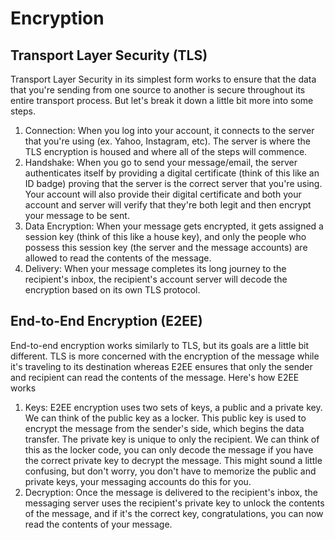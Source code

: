 # Encryption

## Transport Layer Security (TLS) 
Transport Layer Security in its simplest form works to ensure that the data that you're sending from one source to another is secure throughout its entire transport process. But let's break it down a little bit more into some steps. 
1. Connection: When you log into your  account, it connects to the  server that you're using (ex. Yahoo, Instagram, etc). The  server is where the TLS encryption is housed and where all of the steps will commence.
2. Handshake: When you go to send your message/email, the server authenticates itself by providing a digital certificate (think of this like an ID badge) proving that the server is the correct server that you're using. Your  account will also provide their digital certificate and both your account and server will verify that they're both legit and then encrypt your message to be sent.
3. Data Encryption: When your message gets encrypted, it gets assigned a session key (think of this like a house key), and only the people who possess this session key (the server and the message accounts) are allowed to read the contents of the message.
4. Delivery: When your message completes its long journey to the recipient's inbox, the recipient's account server will decode the encryption based on its own TLS protocol. 


## End-to-End Encryption (E2EE) 
End-to-end encryption works similarly to TLS, but its goals are a little bit different. TLS is more concerned with the encryption of the message while it's traveling to its destination whereas E2EE ensures that only the sender and recipient can read the contents of the message. Here's how E2EE works 
1. Keys: E2EE encryption uses two sets of keys, a public and a private key. We can think of the public key as a locker. This public key is used to encrypt the message from the sender's side, which begins the data transfer. The private key is unique to only the recipient. We can think of this as the locker code, you can only decode the message if you have the correct private key to decrypt the message. This might sound a little confusing, but don't worry, you don't have to memorize the public and private keys, your messaging accounts do this for you.
2. Decryption: Once the message is delivered to the recipient's inbox, the messaging server uses the recipient's private key to unlock the contents of the message, and if it's the correct key, congratulations, you can now read the contents of your message. 
   
   
   
  
